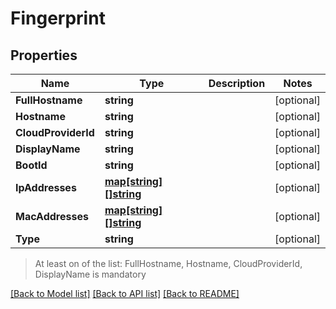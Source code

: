 # Fingerprint

## Properties

Name | Type | Description | Notes
------------ | ------------- | ------------- | -------------
**FullHostname** | **string** |  | [optional] 
**Hostname** | **string** |  | [optional] 
**CloudProviderId** | **string** |  | [optional] 
**DisplayName** | **string** |  | [optional] 
**BootId** | **string** |  | [optional] 
**IpAddresses** | [**map[string][]string**](array.md) |  | [optional] 
**MacAddresses** | [**map[string][]string**](array.md) |  | [optional] 
**Type** | **string** |  | [optional] 

> At least on of the list: FullHostname, Hostname, CloudProviderId, DisplayName is mandatory

[[Back to Model list]](../README.md#documentation-for-models) [[Back to API list]](../README.md#documentation-for-api-endpoints) [[Back to README]](../README.md)


